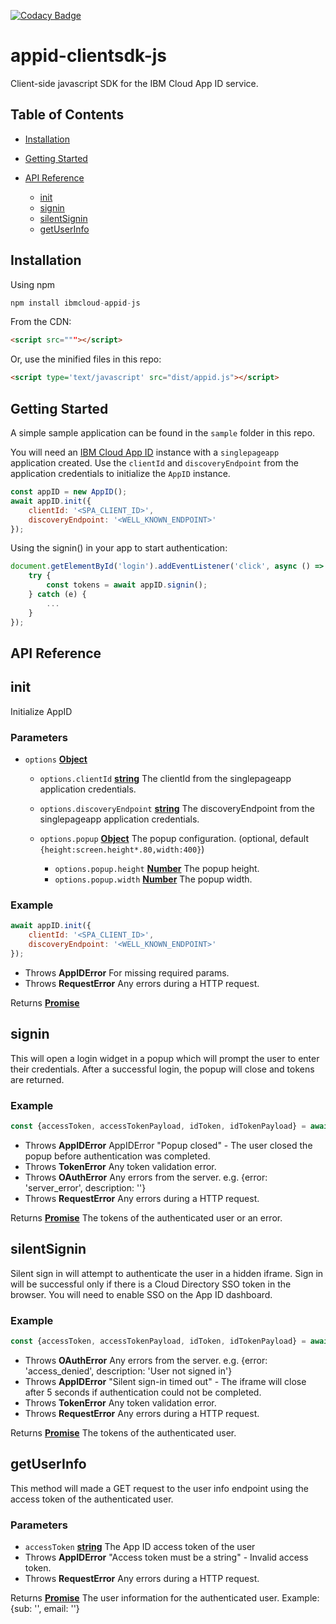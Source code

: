 [![Codacy Badge](https://api.codacy.com/project/badge/Grade/a30e7499a5234d3494508b7050975beb)](https://www.codacy.com/app/kajabfab/appid-clientsdk-js?utm_source=github.com&amp;utm_medium=referral&amp;utm_content=ibm-cloud-security/appid-clientsdk-js&amp;utm_campaign=Badge_Grade)

# appid-clientsdk-js
Client-side javascript SDK for the IBM Cloud App ID service.

## Table of Contents

-   [Installation][1]

-   [Getting Started][2]

-   [API Reference][3]
    -   [init][4]
    -   [signin][5]
    -   [silentSignin][6]
    -   [getUserInfo][7]
## Installation
Using npm
```javascript
npm install ibmcloud-appid-js
```

From the CDN:
```html
<script src="""></script>
```

Or, use the minified files in this repo:
```html
<script type='text/javascript' src="dist/appid.js"></script>
```

## Getting Started
A simple sample application can be found in the `sample` folder in this repo.

You will need an [IBM Cloud App ID](https://www.ibm.com/cloud/app-id) instance with a `singlepageapp` application created.
Use the `clientId` and `discoveryEndpoint` from the application credentials to initialize the `AppID` instance.
```javascript
const appID = new AppID();
await appID.init({
    clientId: '<SPA_CLIENT_ID>',
    discoveryEndpoint: '<WELL_KNOWN_ENDPOINT>'
});
``` 
Using the signin() in your app to start authentication:
```javascript
document.getElementById('login').addEventListener('click', async () => {
    try {
        const tokens = await appID.signin();
    } catch (e) {
        ...
    }
});
```

## API Reference
## init
Initialize AppID

### Parameters
-   `options` **[Object][8]** 
    -   `options.clientId` **[string][9]** The clientId from the singlepageapp application credentials.
    
    -   `options.discoveryEndpoint` **[string][9]** The discoveryEndpoint from the singlepageapp application credentials.
    
    -   `options.popup` **[Object][8]** The popup configuration. (optional, default `{height:screen.height*.80,width:400}`)
        -   `options.popup.height` **[Number][11]** The popup height.
        -   `options.popup.width` **[Number][11]** The popup width.

### Example

```javascript
await appID.init({
	clientId: '<SPA_CLIENT_ID>',
	discoveryEndpoint: '<WELL_KNOWN_ENDPOINT>'
});
```

-   Throws **AppIDError** For missing required params.
-   Throws **RequestError** Any errors during a HTTP request.

Returns **[Promise][10]** 

## signin

This will open a login widget in a popup which will prompt the user to enter their credentials.
After a successful login, the popup will close and tokens are returned.

### Example

```javascript
const {accessToken, accessTokenPayload, idToken, idTokenPayload} = await appID.signin();
```

-   Throws **AppIDError** AppIDError "Popup closed" - The user closed the popup before authentication was completed.
-   Throws **TokenError** Any token validation error.
-   Throws **OAuthError** Any errors from the server. e.g. {error: 'server_error', description: ''}
-   Throws **RequestError** Any errors during a HTTP request.

Returns **[Promise][10]** The tokens of the authenticated user or an error.

## silentSignin

Silent sign in will attempt to authenticate the user in a hidden iframe.
Sign in will be successful only if there is a Cloud Directory SSO token in the browser.
You will need to enable SSO on the App ID dashboard.

### Example

```javascript
const {accessToken, accessTokenPayload, idToken, idTokenPayload} = await appID.silentSignin();
```

-   Throws **OAuthError** Any errors from the server. e.g. {error: 'access_denied', description: 'User not signed in'}
-   Throws **AppIDError** "Silent sign-in timed out" - The iframe will close after 5 seconds if authentication could not be completed.
-   Throws **TokenError** Any token validation error.
-   Throws **RequestError** Any errors during a HTTP request.

Returns **[Promise][10]** The tokens of the authenticated user.

## getUserInfo

This method will made a GET request to the user info endpoint using the access token of the authenticated user.

### Parameters

-   `accessToken` **[string][9]** The App ID access token of the user
-   Throws **AppIDError** "Access token must be a string" - Invalid access token.
-   Throws **RequestError** Any errors during a HTTP request.

Returns **[Promise][10]** The user information for the authenticated user. Example: {sub: '', email: ''}

[1]: #installation
[2]: #getting-started
[3]: #api-reference
[4]: #init
[5]: #signin
[6]: #silentsignin
[7]: #getuserinfo
[8]: https://developer.mozilla.org/docs/Web/JavaScript/Reference/Global_Objects/Object
[9]: https://developer.mozilla.org/docs/Web/JavaScript/Reference/Global_Objects/String
[10]: https://developer.mozilla.org/docs/Web/JavaScript/Reference/Global_Objects/Promise
[11]: https://developer.mozilla.org/docs/Web/JavaScript/Reference/Global_Objects/Number